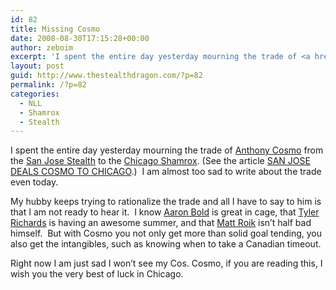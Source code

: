 ```yaml
---
id: 82
title: Missing Cosmo
date: 2008-08-30T17:15:28+00:00
author: zeboim
excerpt: 'I spent the entire day yesterday mourning the trade of <a href="http://www.nll.com/community/index.php?option=com_comprofiler&task=userProfile&user=1051331%26seasonid=1995">Anthony Cosmo</a> from the <a href="http://www.sjstealth.com/index2.html">San Jose Stealth</a> to the <a href="http://www.chicagoshamrox.com/home.html">Chicago Shamrox</a>.'
layout: post
guid: http://www.thestealthdragon.com/?p=82
permalink: /?p=82
categories:
  - NLL
  - Shamrox
  - Stealth
---
```

I spent the entire day yesterday mourning the trade of [Anthony Cosmo](http://www.nll.com/community/index.php?option=com_comprofiler&task=userProfile&user=1051331%26seasonid=1995) from the [San Jose Stealth](http://www.sjstealth.com/index2.html) to the [Chicago Shamrox](http://www.chicagoshamrox.com/home.html). (See the article [SAN JOSE DEALS COSMO TO CHICAGO](http://nll.com/article.php?id=3580).)  I am almost too sad to write about the trade even today. 

My hubby keeps trying to rationalize the trade and all I have to say to him is that I am not ready to hear it.  I know [Aaron Bold](http://www.nll.com/community/index.php?option=com_comprofiler&task=userProfile&user=668201%26seasonid=1995) is great in cage, that [Tyler Richards](http://www.nll.com/community/index.php?option=com_comprofiler&task=userProfile&user=1484391%26seasonid=1995) is having an awesome summer, and that [Matt Roik](http://www.nll.com/community/index.php?option=com_comprofiler&task=userProfile&user=398877%26seasonid=1995) isn&#8217;t half bad himself.  But with Cosmo you not only get more than solid goal tending, you also get the intangibles, such as knowing when to take a Canadian timeout.

Right now I am just sad I won&#8217;t see my Cos. Cosmo, if you are reading this, I wish you the very best of luck in Chicago.